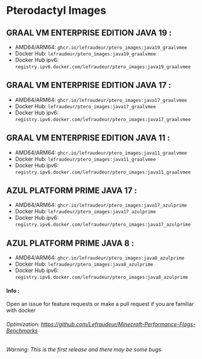 # Pterodactyl Images
## GRAAL VM ENTERPRISE EDITION JAVA 19 :
- AMD64/ARM64: `ghcr.io/lefraudeur/ptero_images:java19_graalvmee`
- Docker Hub: `lefraudeur/ptero_images:java19_graalvmee`
- Docker Hub ipv6: `registry.ipv6.docker.com/lefraudeur/ptero_images:java19_graalvmee`

## GRAAL VM ENTERPRISE EDITION JAVA 17 :
- AMD64/ARM64: `ghcr.io/lefraudeur/ptero_images:java17_graalvmee`
- Docker Hub: `lefraudeur/ptero_images:java17_graalvmee`
- Docker Hub ipv6: `registry.ipv6.docker.com/lefraudeur/ptero_images:java17_graalvmee`

## GRAAL VM ENTERPRISE EDITION JAVA 11 :
- AMD64/ARM64: `ghcr.io/lefraudeur/ptero_images:java11_graalvmee`
- Docker Hub: `lefraudeur/ptero_images:java11_graalvmee`
- Docker Hub ipv6: `registry.ipv6.docker.com/lefraudeur/ptero_images:java11_graalvmee`

## AZUL PLATFORM PRIME JAVA 17 :
- AMD64/ARM64: `ghcr.io/lefraudeur/ptero_images:java17_azulprime`
- Docker Hub: `lefraudeur/ptero_images:java17_azulprime`
- Docker Hub ipv6: `registry.ipv6.docker.com/lefraudeur/ptero_images:java17_azulprime`

## AZUL PLATFORM PRIME JAVA 8 :
- AMD64/ARM64: `ghcr.io/lefraudeur/ptero_images:java8_azulprime`
- Docker Hub: `lefraudeur/ptero_images:java8_azulprime`
- Docker Hub ipv6: `registry.ipv6.docker.com/lefraudeur/ptero_images:java8_azulprime`

#### Info :
Open an issue for feature requests or make a pull request if you are familiar with docker

###### Optimization: https://github.com/Lefraudeur/Minecraft-Performance-Flags-Benchmarks
###### Warning: This is the first release and there may be some bugs
